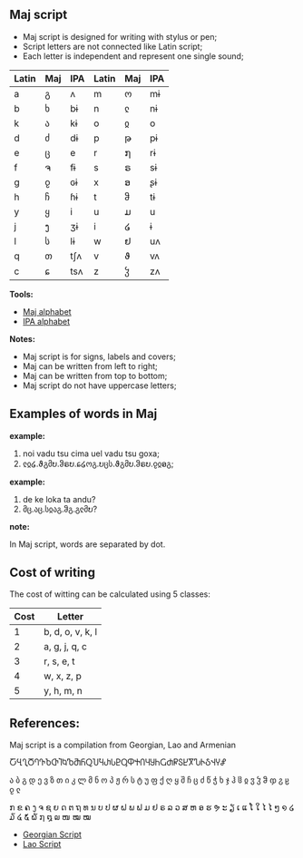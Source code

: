 ## Maj script

* Maj script is designed for writing with stylus or pen;
* Script letters are not connected like Latin script;
* Each letter is independent and represent one single sound;

Latin | Maj| IPA  | Latin | Maj | IPA 
------|----|------|-------|-----|--------
  a   | გ  | ʌ    | m     | ო   | mɨ  
  b   | ხ  | bɨ   | n     | ჺ   | nɨ  
  k   | ა  | kɨ   | o     | ჲ   | o    
  d   | ძ  | dɨ   | p     | թ   | pɨ  
  e   | ც  | e    | r     | ໗   | rɨ  
  f   | ຈ  | fɨ   | s     | ຣ   | sɨ  
  g   | ჹ  | ɢɨ   | x     | ອ   | ʂɨ  
  h   | ჩ  | ɦɨ   | t     | ჵ   | tɨ  
  y   | ყ  | i    | u     | ມ   | u   
  j   | ງ  | ʒɨ   | i     | ໒   | ɨ
  l   | ს  | lɨ   | w     | ຢ   | uʌ 
  q   | თ  | tʃʌ  | v     | ϑ   | vʌ  
  c   | ɕ  | tsʌ  | z     | ჴ   | zʌ        

**Tools:**  
  
* [Maj alphabet](https://lingojam.com/MajAlphabet)
* [IPA alphabet](http://www.internationalphoneticalphabet.org/ipa-sounds/ipa-chart-with-sounds/)
  
**Notes:**

* Maj script is for signs, labels and covers;
* Maj can be written from left to right;
* Maj can be written from top to bottom;
* Maj script do not have uppercase letters;  

## Examples of words in Maj

**example:**

1. noi vadu tsu cima uel vadu tsu goxa;
2. ჺჲ໒.ϑგმບ.ჵຣບ.ɕ໒ოგ.ບცს.ϑგმບ.ჵຣບ.ჹჲອგ;

**example:**

1. de ke loka ta andu?
2. მც.აც.სჲაგ.ჵგ.გჺმບ?

**note:**

In Maj script, words are separated by dot.

## Cost of writing

The cost of witting can be calculated using 5 classes:

Cost |  Letter
-----|-----------------
  1  |b, d, o, v, k, l
  2  |a, g, j, q, c  
  3  |r, s, e, t
  4  |w, x, z, p
  5  |y, h, m, n 

## References:

Maj script is a compilation from Georgian, Lao and Armenian

ႠႡႢႣႤႥႦႧႨႩႪႫႬႭႮႯႰႱႲႳႴႵႶႷႸႹႺႻႼႽႾႿჀჁჂჃჄჅ

ა ბ გ დ ე ვ ზ თ ი კ ლ მ ნ ო პ ჟ რ ს ტ უ ფ ქ 
ღ ყ შ ჩ ც ძ წ ჭ ხ ჯ ჰ ჱ ჲ ჳ ჴ ჵ ჶ ჷ ჸ ჹ ჺ

ກ ຂ ຄ ງ ຈ ຊ ຍ ດ ຕ ຖ ທ ນ ບ ປ 
ຜ ຝ ພ ຟ ມ ຢ ຣ ລ ວ ສ ຫ ອ ຮ ຯ ະ
ຽ ເ ແ ໂ ໃ ໄ ໄ ໆ ໑ ໒ ໓ ໔ ໕ ໖ ໗ ໘
໙ ໜ ໝ ໝ 

* [Georgian Script](https://en.wikipedia.org/wiki/Georgian_scripts)  
* [Lao Script](https://en.wikipedia.org/wiki/Lao_script)
  
 
  
  
  
  
 
  
  
  

  


  
 
  
  
 
  
 
 
      
  



